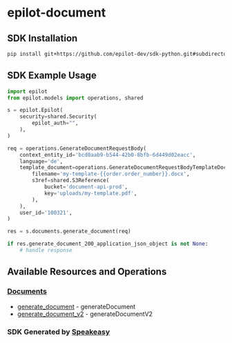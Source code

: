 # epilot-document

<!-- Start SDK Installation -->
## SDK Installation

```bash
pip install git+https://github.com/epilot-dev/sdk-python.git#subdirectory=document
```
<!-- End SDK Installation -->

## SDK Example Usage
<!-- Start SDK Example Usage -->


```python
import epilot
from epilot.models import operations, shared

s = epilot.Epilot(
    security=shared.Security(
        epilot_auth="",
    ),
)

req = operations.GenerateDocumentRequestBody(
    context_entity_id='bcd0aab9-b544-42b0-8bfb-6d449d02eacc',
    language='de',
    template_document=operations.GenerateDocumentRequestBodyTemplateDocument(
        filename='my-template-{{order.order_number}}.docx',
        s3ref=shared.S3Reference(
            bucket='document-api-prod',
            key='uploads/my-template.pdf',
        ),
    ),
    user_id='100321',
)

res = s.documents.generate_document(req)

if res.generate_document_200_application_json_object is not None:
    # handle response
```
<!-- End SDK Example Usage -->

<!-- Start SDK Available Operations -->
## Available Resources and Operations


### [Documents](docs/sdks/documents/README.md)

* [generate_document](docs/sdks/documents/README.md#generate_document) - generateDocument
* [generate_document_v2](docs/sdks/documents/README.md#generate_document_v2) - generateDocumentV2
<!-- End SDK Available Operations -->

### SDK Generated by [Speakeasy](https://docs.speakeasyapi.dev/docs/using-speakeasy/client-sdks)
